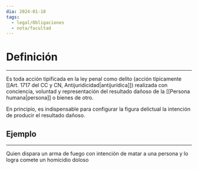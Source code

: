 ```yaml
---
dia: 2024-01-18
tags:
  - legal/Obligaciones
  - nota/facultad
---
```

# Definición
---
Es toda acción tipificada en la ley penal como delito (acción típicamente [[Art. 1717 del CC y CN, Antijuridicidad|antijurídica]]) realizada con conciencia, voluntad y representación del resultado dañoso de la [[Persona humana|persona]] o bienes de otro.

En principio, es indispensable para configurar la figura delictual la intención de producir el resultado dañoso.

## Ejemplo
---
Quien dispara un arma de fuego con intención de matar a una persona y lo logra comete un homicidio doloso